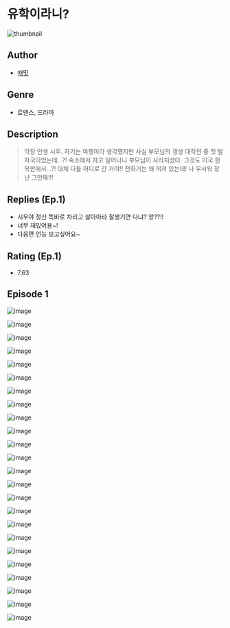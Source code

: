 # 유학이라니?
![thumbnail](https://image-comic.pstatic.net/user_contents_data/challenge_comic/2023/05/25/367087/upload_7089901897374656055_480x623.jpeg)

## Author
- [때밋](https://comic.naver.com/artistTitle?id=367087)

## Genre
- 로맨스, 드라마

## Description
> 막장 인생 시우. 자기는 여행이라 생각했지만 사실 부모님의 갱생 대작전 중 첫 발자국이었는데...?! 숙소에서 자고 일어나니 부모님이 사라지셨다. 그것도 미국 한복판에서...?! 대체 다들 어디로 간 거야!! 전화기는 왜 꺼져 있는데! 나 무서워 장난 그만해!!!

## Replies (Ep.1)
- 시우야 정신 똑바로 차리고 살아아라 잘생기면 다냐? 앙??!!
- 너무 재밌어용~!
- 다음편 언능 보고싶어요~

## Rating (Ep.1)
- 7.63

## Episode 1
![image](https://image-comic.pstatic.net/user_contents_data/challenge_comic/2023/05/25/367087/upload_3486120789213919078.jpeg)

![image](https://image-comic.pstatic.net/user_contents_data/challenge_comic/2023/05/25/367087/upload_4134930295602624306.jpeg)

![image](https://image-comic.pstatic.net/user_contents_data/challenge_comic/2023/05/25/367087/upload_7219664250375583078.jpeg)

![image](https://image-comic.pstatic.net/user_contents_data/challenge_comic/2023/05/25/367087/upload_3978425807082305585.jpeg)

![image](https://image-comic.pstatic.net/user_contents_data/challenge_comic/2023/05/25/367087/upload_7221299018007471161.jpeg)

![image](https://image-comic.pstatic.net/user_contents_data/challenge_comic/2023/05/25/367087/upload_3833238603739247714.jpeg)

![image](https://image-comic.pstatic.net/user_contents_data/challenge_comic/2023/05/25/367087/upload_3905011630407377508.jpeg)

![image](https://image-comic.pstatic.net/user_contents_data/challenge_comic/2023/05/25/367087/upload_3472898058153779556.jpeg)

![image](https://image-comic.pstatic.net/user_contents_data/challenge_comic/2023/05/25/367087/upload_4121468077968012595.jpeg)

![image](https://image-comic.pstatic.net/user_contents_data/challenge_comic/2023/05/25/367087/upload_3702866207221232692.jpeg)

![image](https://image-comic.pstatic.net/user_contents_data/challenge_comic/2023/05/25/367087/upload_7220167645493278305.jpeg)

![image](https://image-comic.pstatic.net/user_contents_data/challenge_comic/2023/05/25/367087/upload_3977584684978943283.jpeg)

![image](https://image-comic.pstatic.net/user_contents_data/challenge_comic/2023/05/25/367087/upload_4135824198622852153.jpeg)

![image](https://image-comic.pstatic.net/user_contents_data/challenge_comic/2023/05/25/367087/upload_3558742445568570680.jpeg)

![image](https://image-comic.pstatic.net/user_contents_data/challenge_comic/2023/05/25/367087/upload_3559642937823343973.jpeg)

![image](https://image-comic.pstatic.net/user_contents_data/challenge_comic/2023/05/25/367087/upload_7148449774845441379.jpeg)

![image](https://image-comic.pstatic.net/user_contents_data/challenge_comic/2023/05/25/367087/upload_3473180646265206833.jpeg)

![image](https://image-comic.pstatic.net/user_contents_data/challenge_comic/2023/05/25/367087/upload_3691040082671843427.jpeg)

![image](https://image-comic.pstatic.net/user_contents_data/challenge_comic/2023/05/25/367087/upload_3546920277489498165.jpeg)

![image](https://image-comic.pstatic.net/user_contents_data/challenge_comic/2023/05/25/367087/upload_7234297654186370659.jpeg)

![image](https://image-comic.pstatic.net/user_contents_data/challenge_comic/2023/05/25/367087/upload_3545513997937173814.jpeg)

![image](https://image-comic.pstatic.net/user_contents_data/challenge_comic/2023/05/25/367087/upload_3774410547617282357.jpeg)

![image](https://image-comic.pstatic.net/user_contents_data/challenge_comic/2023/05/25/367087/upload_3833743283840954422.jpeg)

![image](https://image-comic.pstatic.net/user_contents_data/challenge_comic/2023/05/25/367087/upload_3846408566871450981.jpeg)
